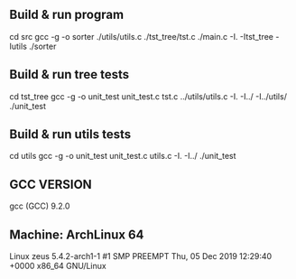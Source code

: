 ## Build & run program
cd src
gcc -g -o sorter  ./utils/utils.c ./tst_tree/tst.c ./main.c -I. -Itst_tree -Iutils
./sorter

## Build & run tree tests
cd tst_tree
gcc -g -o unit_test unit_test.c tst.c ../utils/utils.c -I. -I../ -I../utils/
./unit_test

## Build & run utils tests
cd utils
gcc -g -o unit_test unit_test.c utils.c -I. -I../
./unit_test

## GCC VERSION
gcc (GCC) 9.2.0

## Machine: ArchLinux 64
Linux zeus 5.4.2-arch1-1 #1 SMP PREEMPT Thu, 05 Dec 2019 12:29:40 +0000 x86_64 GNU/Linux